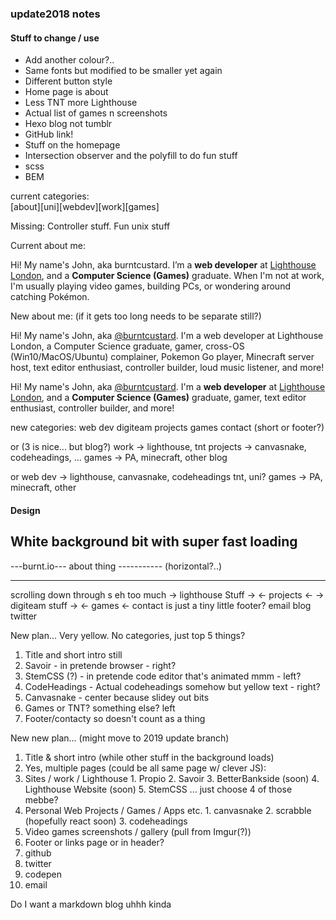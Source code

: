 ### update2018 notes

#### Stuff to change / use

* Add another colour?..
* Same fonts but modified to be smaller yet again
* Different button style
* Home page is about
* Less TNT more Lighthouse
* Actual list of games n screenshots
* Hexo blog not tumblr
* GitHub link!
* Stuff on the homepage
* Intersection observer and the polyfill to do fun stuff
* scss
* BEM

current categories:  
[about][uni][webdev][work][games]

Missing: Controller stuff. Fun unix stuff

Current about me:

Hi! My name's John, aka burntcustard. I’m a <b>web developer</b> at <a href="https://wearelighthouse.com/">Lighthouse London</a>, and a <b>Computer Science (Games)</b> graduate. When I'm not at work, I'm usually playing video games, building PCs, or wondering around catching Pokémon.

New about me: (if it gets too long needs to be separate still?)

Hi! My name's John, aka <a href="https://twitter.com/burntcustard">@burntcustard</a>. I'm a web developer at Lighthouse London, a Computer Science graduate, gamer, cross-OS (Win10/MacOS/Ubuntu) complainer, Pokemon Go player, Minecraft server host, text editor enthusiast, controller builder, loud music listener, and more!

Hi! My name's John, aka <a href="https://twitter.com/burntcustard">@burntcustard</a>. I'm a <b>web developer</b> at <a href="https://wearelighthouse.com/">Lighthouse London</a>, and a <b>Computer Science (Games)</b> graduate, gamer, text editor enthusiast, controller builder, and more!

new categories:
web dev
digiteam
projects
games
contact (short or footer?)

or (3 is nice... but blog?)
work -> lighthouse, tnt
projects -> canvasnake, codeheadings, ...
games -> PA, minecraft, other
blog

or
web dev -> lighthouse, canvasnake, codeheadings
tnt, uni?
games -> PA, minecraft, other

#### Design

White background bit with super fast loading
----------------------
   ---burnt.io---
     about thing
     -----------
    (horizontal?..)

-------------------
scrolling down through <a>s eh too much
-> lighthouse Stuff ->
<- projects <-
-> digiteam stuff ->
<- games <-
contact is just a tiny little footer?
email blog twitter


New plan...
Very yellow.
No categories, just top 5 things?
1. Title and short intro still
2. Savoir - in pretende browser - right?
3. StemCSS (?) - in pretende code editor that's animated mmm - left?
4. CodeHeadings - Actual codeheadings somehow but yellow text - right?
5. Canvasnake - center because slidey out bits
6. Games or TNT? something else? left
7. Footer/contacty so doesn't count as a thing

New new plan... (might move to 2019 update branch)

1. Title & short intro (while other stuff in the background loads)
2. Yes, multiple pages (could be all same page w/ clever JS):
  1. Sites / work / Lighthouse
    1. Propio
    2. Savoir
    3. BetterBankside (soon)
    4. Lighthouse Website (soon)
    5. StemCSS
    ... just choose 4 of those mebbe?
  2. Personal Web Projects / Games / Apps etc.
    1. canvasnake
    2. scrabble (hopefully react soon)
    3. codeheadings
  3. Video games screenshots / gallery (pull from Imgur(?))
3. Footer or links page or in header?
  1. github
  2. twitter
  3. codepen
  4. email

Do I want a markdown blog uhhh kinda
